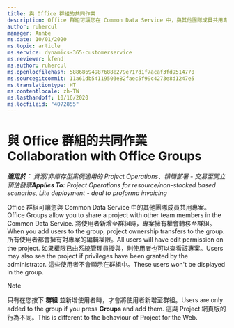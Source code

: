 ```yaml
---
title: 與 Office 群組的共同作業
description: Office 群組可讓您在 Common Data Service 中，與其他團隊成員共用專案。
author: ruhercul
manager: Annbe
ms.date: 10/01/2020
ms.topic: article
ms.service: dynamics-365-customerservice
ms.reviewer: kfend
ms.author: ruhercul
ms.openlocfilehash: 58868694987688e279e717d1f7acaf3fd9514770
ms.sourcegitcommit: 11a61db54119503e82faec5f99c4273e8d1247e5
ms.translationtype: HT
ms.contentlocale: zh-TW
ms.lasthandoff: 10/16/2020
ms.locfileid: "4072855"
---
```

# <a name="collaboration-with-office-groups"></a><span data-ttu-id="56d2f-103">與 Office 群組的共同作業</span><span class="sxs-lookup"><span data-stu-id="56d2f-103">Collaboration with Office Groups</span></span>

<span data-ttu-id="56d2f-104">_**適用於：** 資源/非庫存型案例適用的 Project Operations、精簡部署 - 交易至開立預估發票_</span><span class="sxs-lookup"><span data-stu-id="56d2f-104">_**Applies To:** Project Operations for resource/non-stocked based scenarios, Lite deployment - deal to proforma invoicing_</span></span>

<span data-ttu-id="56d2f-105">Office 群組可讓您與 Common Data Service 中的其他團隊成員共用專案。</span><span class="sxs-lookup"><span data-stu-id="56d2f-105">Office Groups allow you to share a project with other team members in the Common Data Service.</span></span> <span data-ttu-id="56d2f-106">將使用者新增至群組時，專案擁有權會轉移至群組。</span><span class="sxs-lookup"><span data-stu-id="56d2f-106">When you add users to the group, project ownership transfers to the group.</span></span> <span data-ttu-id="56d2f-107">所有使用者都會擁有對專案的編輯權限。</span><span class="sxs-lookup"><span data-stu-id="56d2f-107">All users will have edit permission on the project.</span></span> <span data-ttu-id="56d2f-108">如果權限已由系統管理員授與，則使用者也可以查看該專案。</span><span class="sxs-lookup"><span data-stu-id="56d2f-108">Users may also see the project if privileges have been granted by the administrator.</span></span> <span data-ttu-id="56d2f-109">這些使用者不會顯示在群組中。</span><span class="sxs-lookup"><span data-stu-id="56d2f-109">These users won't be displayed in the group.</span></span>

> [!NOTE] 
> <span data-ttu-id="56d2f-110">只有在您按下 **群組** 並新增使用者時，才會將使用者新增至群組。</span><span class="sxs-lookup"><span data-stu-id="56d2f-110">Users are only added to the group if you press **Groups** and add them.</span></span> <span data-ttu-id="56d2f-111">這與 Project 網頁版的行為不同。</span><span class="sxs-lookup"><span data-stu-id="56d2f-111">This is different to the behaviour of Project for the Web.</span></span> 


